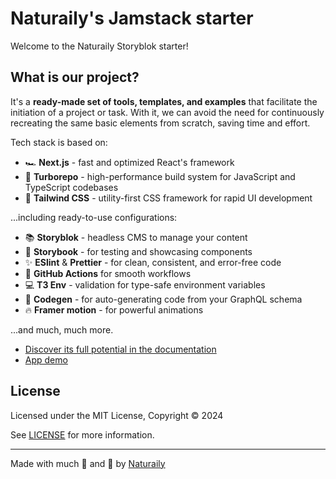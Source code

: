 # Naturaily's Jamstack starter

Welcome to the Naturaily Storyblok starter!

## What is our project?

It's a **ready-made set of tools, templates, and examples** that facilitate the initiation of a project or task.
With it, we can avoid the need for continuously recreating the same basic elements from scratch, saving time and effort.

Tech stack is based on:

- 🏎️ **Next.js** - fast and optimized React's framework
- 🌈 **Turborepo** - high-performance build system for JavaScript and TypeScript codebases
- 💅 **Tailwind CSS** - utility-first CSS framework for rapid UI development

...including ready-to-use configurations:

- 📚 **Storyblok** - headless CMS to manage your content
- 📕 **Storybook** - for testing and showcasing components
- ✨ **ESlint** & **Prettier** - for clean, consistent, and error-free code
- 🚀 **GitHub Actions** for smooth workflows
- 💻 **T3 Env** - validation for type-safe environment variables
- 🧬 **Codegen** - for auto-generating code from your GraphQL schema
- 🔥 **Framer motion** - for powerful animations

...and much, much more.

- [Discover its full potential in the documentation](https://naturaily-starter-docs.vercel.app/)
- [App demo](https://naturaily-starter.vercel.app/)

## License

Licensed under the MIT License, Copyright © 2024

See [LICENSE](LICENSE) for more information.

---

Made with much 🧡 and 💪 by <a href="https://naturaily.com/">Naturaily</a>

